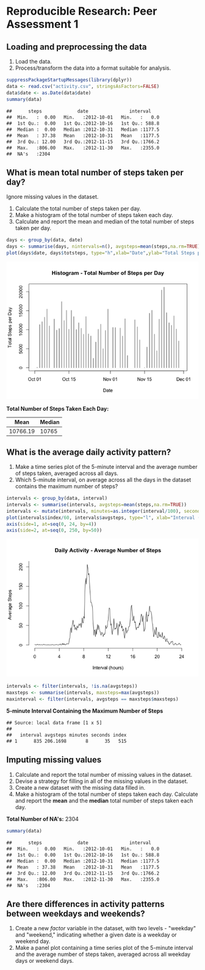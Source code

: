 # Reproducible Research: Peer Assessment 1


## Loading and preprocessing the data

1. Load the data.  
2. Process/transform the data into a format suitable for analysis.  


```r
suppressPackageStartupMessages(library(dplyr))
data <- read.csv("activity.csv", stringsAsFactors=FALSE)
data$date <- as.Date(data$date)
summary(data)
```

```
##      steps             date               interval     
##  Min.   :  0.00   Min.   :2012-10-01   Min.   :   0.0  
##  1st Qu.:  0.00   1st Qu.:2012-10-16   1st Qu.: 588.8  
##  Median :  0.00   Median :2012-10-31   Median :1177.5  
##  Mean   : 37.38   Mean   :2012-10-31   Mean   :1177.5  
##  3rd Qu.: 12.00   3rd Qu.:2012-11-15   3rd Qu.:1766.2  
##  Max.   :806.00   Max.   :2012-11-30   Max.   :2355.0  
##  NA's   :2304
```


## What is mean total number of steps taken per day?

Ignore missing values in the dataset.  
1. Calculate the total number of steps taken per day.  
2. Make a histogram of the total number of steps taken each day.  
3. Calculate and report the mean and median of the total number of steps taken per day.  


```r
days <- group_by(data, date)
days <- summarise(days, nintervals=n(), avgsteps=mean(steps,na.rm=TRUE), totsteps=nintervals*avgsteps)
plot(days$date, days$totsteps, type="h",xlab="Date",ylab="Total Steps per Day",main="Histogram - Total Number of Steps per Day")
```

![](PA1_template_files/figure-html/unnamed-chunk-2-1.png) 

__Total Number of Steps Taken Each Day:__  

   Mean   |   Median  
--------- | -----------  
10766.19 | 10765  


## What is the average daily activity pattern?

1. Make a time series plot of the 5-minute interval and the average number of steps taken, averaged across all days.
2. Which 5-minute interval, on average across all the days in the dataset contains the maximum number of steps?

```r
intervals <- group_by(data, interval)
intervals <- summarise(intervals, avgsteps=mean(steps,na.rm=TRUE))
intervals <- mutate(intervals, minutes=as.integer(interval/100), seconds=(interval - 100*minutes), index=60*minutes + seconds)
plot(intervals$index/60, intervals$avgsteps, type="l", xlab="Interval (hours)", ylab="Average Steps", main="Daily Activity - Average Number of Steps", axes=FALSE)
axis(side=1, at=seq(0, 24, by=4))
axis(side=2, at=seq(0, 250, by=50))
```

![](PA1_template_files/figure-html/unnamed-chunk-3-1.png) 

```r
intervals <- filter(intervals, !is.na(avgsteps))
maxsteps <- summarise(intervals, maxsteps=max(avgsteps))
maxinterval <- filter(intervals, avgsteps == maxsteps$maxsteps)
```

__5-minute Interval Containing the Maximum Number of Steps__  

```
## Source: local data frame [1 x 5]
## 
##   interval avgsteps minutes seconds index
## 1      835 206.1698       8      35   515
```


## Imputing missing values

1. Calculate and report the total number of missing values in the dataset.  
2. Devise a strategy for filling in all of the missing values in the dataset.  
3. Create a new dataset with the missing data filled in.  
4. Make a histogram of the total number of steps taken each day.  Calculate and report the __mean__ and the __median__ total number of steps taken each day.  

__Total Number of NA's:__ 2304

```r
summary(data)
```

```
##      steps             date               interval     
##  Min.   :  0.00   Min.   :2012-10-01   Min.   :   0.0  
##  1st Qu.:  0.00   1st Qu.:2012-10-16   1st Qu.: 588.8  
##  Median :  0.00   Median :2012-10-31   Median :1177.5  
##  Mean   : 37.38   Mean   :2012-10-31   Mean   :1177.5  
##  3rd Qu.: 12.00   3rd Qu.:2012-11-15   3rd Qu.:1766.2  
##  Max.   :806.00   Max.   :2012-11-30   Max.   :2355.0  
##  NA's   :2304
```


## Are there differences in activity patterns between weekdays and weekends?

1. Create a new _factor_ variable in the dataset, with two levels - "weekday" and "weekend," indicating whether a given date is a weekday or weekend day.  
2. Make a panel plot containing a time series plot of the 5-minute interval and the average number of steps taken, averaged across all weekday days or weekend days.  

